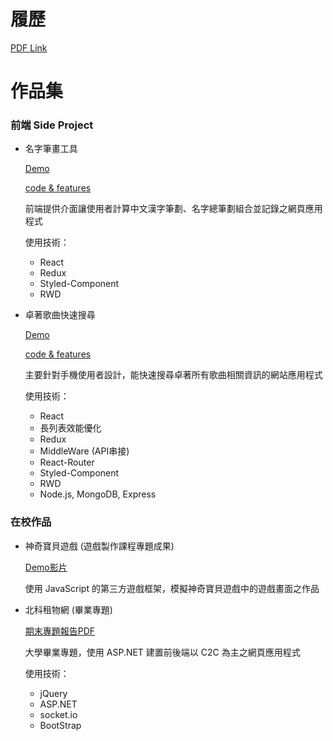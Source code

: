 # 履歷

[PDF Link](https://github.com/shinenic/resume/blob/master/pdf/Resume.pdf)



# 作品集

### 前端 Side Project

* 名字筆畫工具

  [Demo](https://shinenic.github.io/strokes-operation-react/)  

  [code & features](https://github.com/shinenic/strokes-operation-react)

  前端提供介面讓使用者計算中文漢字筆劃、名字總筆劃組合並記錄之網頁應用程式

  使用技術：

  * React
  * Redux
  * Styled-Component
  * RWD

  


* 卓著歌曲快速搜尋

  [Demo](https://shinenic.github.io/zhuozhe-quick-search/)  

  [code & features](https://github.com/shinenic/zhuozhe-quick-search)

  主要針對手機使用者設計，能快速搜尋卓著所有歌曲相關資訊的網站應用程式

  使用技術：

  * React
  * 長列表效能優化
  * Redux
  * MiddleWare (API串接)
  * React-Router
  * Styled-Component
  * RWD
  * Node.js, MongoDB, Express



### 在校作品

* 神奇寶貝遊戲 (遊戲製作課程專題成果)  

  [Demo影片](https://youtu.be/V7TiLIM9UM0)

  使用 JavaScript 的第三方遊戲框架，模擬神奇寶貝遊戲中的遊戲畫面之作品



* 北科租物網 (畢業專題) 

   [期末專題報告PDF](https://github.com/shinenic/resume/blob/master/pdf/105-CSIE-S025%E6%9C%9F%E6%9C%AB%E5%A0%B1%E5%91%8A%E6%9B%B8.pdf)

  大學畢業專題，使用 ASP.NET 建置前後端以 C2C 為主之網頁應用程式

  使用技術：

  * jQuery
  * ASP.NET
  * socket.io
  * BootStrap





